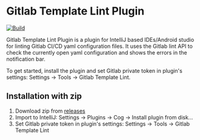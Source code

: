 # Gitlab Template Lint Plugin
[![Build](https://github.com/Blarc/gitlab-lint-plugin/actions/workflows/build.yml/badge.svg)](https://github.com/Blarc/gitlab-lint-plugin/actions/workflows/build.yml)

<!-- Plugin description -->
Gitlab Template Lint Plugin is a plugin for IntelliJ based IDEs/Android studio for linting 
Gitlab CI/CD yaml configuration files. It uses the Gitlab lint API to check the currently
open yaml configuration and shows the errors in the notification bar.

To get started, install the plugin and set Gitlab private token in plugin's settings: 
Settings -> Tools -> Gitlab Template Lint.
<!-- Plugin description end -->

## Installation with zip
1. Download zip from [releases](https://github.com/Blarc/gitlab-lint-plugin/releases)
2. Import to IntelliJ: Settings -> Plugins -> Cog -> Install plugin from disk...
3. Set Gitlab private token in plugin's settings: Settings -> Tools -> Gitlab Template Lint
